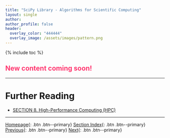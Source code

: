 ```yaml
---
title: "SciPy Library - Algorithms for Scientific Computing"
layout: single
author:
author_profile: false
header:
  overlay_color: "444444"
  overlay_image: /assets/images/pattern.png
---
```


{% include toc %}

## <span style="color: #ff3870;">New content coming soon!</span>







___
# Further Reading
* [SECTION 8. High-Performance Computing (HPC)](../../../08-DataVisualization/00-DataVisualization-LandingPage)


___

[Homepage](../../../index.md){: .btn  .btn--primary}
[Section Index](../../00-DataParsing-LandingPage){: .btn  .btn--primary}
[Previous](06-tutorial-python-array-manipulation-numpy){: .btn  .btn--primary}
[Next](../../../08-DataVisualization/00-DataVisualization-LandingPage){: .btn  .btn--primary}
